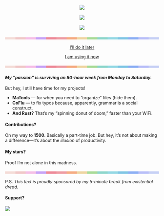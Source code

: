 <div align="center">

![](https://github-readme-stats.vercel.app/api?username=inc44&hide=prs,issues,contribs&show=reviews&show_icons=true&theme=buefy)

![](https://github-readme-stats.vercel.app/api/top-langs/?username=inc44&layout=compact&theme=buefy)

![](https://streak-stats.demolab.com/?user=inc44&theme=buefy&hide_border=true&date_format=j/n[/Y])

![](bar.png)

[I'll do it later](https://inc44.github.io/blog/templates)

[I am using it now](https://inc44.github.io/CoFlu)

</div>

![](bar.png)

#### *My "passion" is surviving an 80-hour week from Monday to Saturday.*
But hey, I still have time for my projects!

- **MaTools** — for when you need to “organize” files (hide them).
- **CoFlu** — to fix typos because, apparently, grammar is a social construct.
- **And Rust?** That’s my “spinning donut of doom,” faster than your WiFi.

#### Contributions?
On my way to **1500**. Basically a part-time job.
But hey, it’s not about making a difference—it’s about the *illusion* of productivity.

#### My stars?
Proof I’m not alone in this madness.

![](bar.png)

P.S. *This text is proudly sponsored by my 5-minute break from existential dread.*

#### Support?
<a href="https://buymeacoffee.com/xamituchido"><img src="https://img.buymeacoffee.com/button-api/?text=The More You Need&emoji=🍕&slug=xamituchido&button_colour=c6a0f6&font_colour=000000&outline_colour=000000&coffee_colour=ffffff"/></a>
